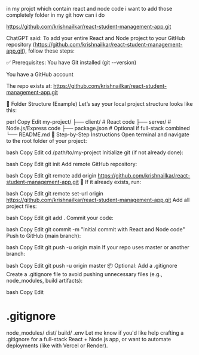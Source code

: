 in my projct which contain react and node code i want to add those completely folder in my git how can i do 

https://github.com/krishnailkar/react-student-management-app.git

ChatGPT said:
To add your entire React and Node project to your GitHub repository (https://github.com/krishnailkar/react-student-management-app.git), follow these steps:

✅ Prerequisites:
You have Git installed (git --version)

You have a GitHub account

The repo exists at: https://github.com/krishnailkar/react-student-management-app.git

📁 Folder Structure (Example)
Let’s say your local project structure looks like this:

perl
Copy
Edit
my-project/
├── client/          # React code
├── server/          # Node.js/Express code
├── package.json     # Optional if full-stack combined
└── README.md
🔧 Step-by-Step Instructions
Open terminal and navigate to the root folder of your project:

bash
Copy
Edit
cd /path/to/my-project
Initialize git (if not already done):

bash
Copy
Edit
git init
Add remote GitHub repository:

bash
Copy
Edit
git remote add origin https://github.com/krishnailkar/react-student-management-app.git
📝 If it already exists, run:

bash
Copy
Edit
git remote set-url origin https://github.com/krishnailkar/react-student-management-app.git
Add all project files:

bash
Copy
Edit
git add .
Commit your code:

bash
Copy
Edit
git commit -m "Initial commit with React and Node code"
Push to GitHub (main branch):

bash
Copy
Edit
git push -u origin main
If your repo uses master or another branch:

bash
Copy
Edit
git push -u origin master
📦 Optional: Add a .gitignore
Create a .gitignore file to avoid pushing unnecessary files (e.g., node_modules, build artifacts):

bash
Copy
Edit
# .gitignore
node_modules/
dist/
build/
.env
Let me know if you'd like help crafting a .gitignore for a full-stack React + Node.js app, or want to automate deployments (like with Vercel or Render).
